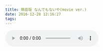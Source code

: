 ```yaml
---
title: 萌音版 なんでもないや(movie ver.)
date: 2016-12-28 12:16:27
tags: 
---
```


<audio controls="controls" loop="loop" preload="auto" src="/upload/05-なんでもないや(movie ver.)(カバー).m4a"></audio>